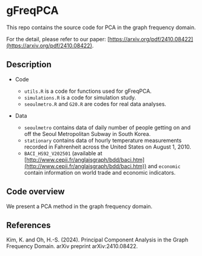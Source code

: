 # gFreqPCA

This repo contains the source code for PCA in the graph frequency domain.

For the detail, please refer to our paper: [https://arxiv.org/pdf/2410.08422](https://arxiv.org/pdf/2410.08422).

## Description

- Code
  - `utils.R` is a code for functions used for gFreqPCA.
  - `simulations.R` is a code for simulation study.
  - `seoulmetro.R` and `G20.R` are codes for real data analyses.


- Data
  - `seoulmetro` contains data of daily number of people getting on and off the Seoul Metropolitan Subway in South Korea.
  - `stationary` contains data of hourly temperature measurements recorded in Fahrenheit across the United States on August 1, 2010.
  - `BACI_HS92_V202501` (available at [http://www.cepii.fr/anglaisgraph/bdd/baci.htm](http://www.cepii.fr/anglaisgraph/bdd/baci.htm)) and `economic` contain information on world trade and economic indicators.

## Code overview
We present a PCA method in the graph frequency domain.

## References
Kim, K. and Oh, H.-S. (2024). Principal Component Analysis in the Graph Frequency Domain. arXiv preprint arXiv:2410.08422.